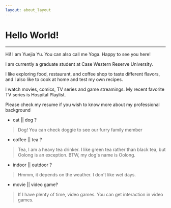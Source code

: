 ```yaml
---
layout: about_layout
---
```




Hello World! 
============

----



Hi! I am Yuejia Yu. You can also call me Yoga. Happy to see you here!

>

I am currently a graduate student at Case Western Reserve University.

>

I like exploring food, restaurant, and coffee shop to taste different flavors, and I also like to cook at home and test my own recipes.

>

I watch movies, comics, TV series and game streamings. My recent favorite TV series is Hospital Playlist.

>

Please check my resume if you wish to know more about my professional background

* cat \|\| dog ?  

>Dog! You can check doggie to see our furry family member

* coffee \|\| tea ?

>Tea, I am a heavy tea drinker. I like green tea rather than black tea, but Oolong is an exception. BTW, my dog's name is Oolong.  

* indoor \|\| outdoor ?

>Hmmm, it depends on the weather. I don't like wet days.

* movie \|\| video game?

>If I have plenty of time, video games. You can get interaction in video games.







